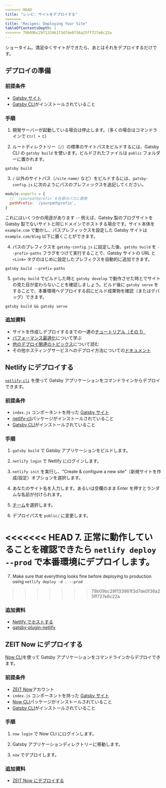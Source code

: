```yaml
---
<<<<<<< HEAD
title: "レシピ: サイトをデプロイする"
=======
title: "Recipes: Deploying Your Site"
tableOfContentsDepth: 1
>>>>>>> 79b09bc29f133961f3d7de0f36a25ff727e6c22a
---
```


ショータイム。満足ゆくサイトができたら、あとはそれをデプロイするだけです。

## デプロイの準備

### 前提条件

- [Gatsby サイト](/docs/quick-start)
- [Gatsby CLI](/docs/gatsby-cli)がインストールされていること

### 手順

1. 開発サーバーが起動している場合は停止します。（多くの場合はコマンドラインで `Ctrl + C`）

2. ルートディレクトリー（`/`）の標準のサイトパスをビルドするには、Gatsby CLI の `gatsby build` を使います。ビルドされたファイルは `public` フォルダーに置かれます。

```shell
gatsby build
```

3. `/` 以外のサイトパス（`/site-name/` など）をビルドするには、`gatsby-config.js` に次のようにパスのプレフィックスを追記してください。

```js:title=gatsby-config.js
module.exports = {
  // `/yourpathprefix`を任意のパスに置換
  pathPrefix: `/yourpathprefix`,
}
```

これにはいくつかの用途があります -- 例えば、Gatsby 製のブログサイトを Gatsby 製でないサイトと同じドメインでホストする場合です。サイト本体を `example.com` で動かし、パスプレフィックスを設定した Gatsby サイトは `example.com/blog` 以下に置くことができます。

4. パスのプレフィクスを `gatsby-config.js` に設定した後、`gatsby build` を `--prefix-paths` フラグをつけて実行することで、Gatsby サイトの URL と `<Link>` タグのはじめに設定したプレフィクスを自動的に追加できます。

```shell
gatsby build --prefix-paths
```

5. `gatsby build` でビルドした時と `gatsby develop` で動作させた時とでサイトの見た目が変わらないことを確認しましょう。ビルド後に `gatsby serve` をすることで、本番環境へデプロイする前にビルド成果物を確認（またはデバッグ）できます。

```shell
gatsby build && gatsby serve
```

### 追加資料

- サイトを作成しデプロイするまでの一連の[チュートリアル（その 1）](/tutorial/part-one/#deploying-a-gatsby-site)
- [パフォーマンス最適化](/docs/performance/)について学ぶ
- [他のデプロイ関連のトピックス](/docs/preparing-for-deployment/)について読む
- その他ホスティングサービスへのデプロイ方法についての[ドキュメント](/docs/deploying-and-hosting/)

## Netlify にデプロイする

[`netlify-cli`](https://www.netlify.com/docs/cli/) を使って Gatsby アプリケーションをコマンドラインからデプロイできます。

### 前提条件

- `index.js` コンポーネントを持った [Gatsby サイト](/docs/quick-start)
- [netlify-cli](https://www.npmjs.com/package/netlify-cli)パッケージがインストールされていること
- [Gatsby CLI](/docs/gatsby-cli)がインストールされていること

### 手順

1. `gatsby build` で Gatsby アプリケーションをビルドします。

2. `netlify login` で Netlify にログインします。

3. `netlify init` を実行し、"Create & configure a new site"（新規サイトを作成/設定）オプションを選択します。

4. あなたのサイト名を入力します。あるいは空欄のまま Enter を押すとランダムな名前が付けられます。

5. [チーム](https://www.netlify.com/docs/teams/)を選択します。

6. デプロイパスを `public/` に変更します。

<<<<<<< HEAD
7. 正常に動作していることを確認できたら `netlify deploy --prod` で本番環境にデプロイします。
=======
7. Make sure that everything looks fine before deploying to production using `netlify deploy -d . --prod`
>>>>>>> 79b09bc29f133961f3d7de0f36a25ff727e6c22a

### 追加資料

- [Netlify でホストする](/docs/hosting-on-netlify)
- [gatsby-plugin-netlify](/packages/gatsby-plugin-netlify)

## ZEIT Now にデプロイする

[Now CLI](https://zeit.co/download)を使って Gatsby アプリケーションをコマンドラインからデプロイできます。

### 前提条件

- [ZEIT Now](https://zeit.co/signup)アカウント
- `index.js` コンポーネントを持った [Gatsby サイト](/docs/quick-start)
- [Now CLI](https://zeit.co/download)パッケージがインストールされていること
- [Gatsby CLI](/docs/gatsby-cli)がインストールされていること

### 手順

1. `now login` で Now CLI にログインします。

2. Gatsby アプリケーションディレクトリーに移動します。

3. `now` でデプロイします。

### 追加資料

- [ZEIT Now にデプロイする](/docs/deploying-to-zeit-now/)
